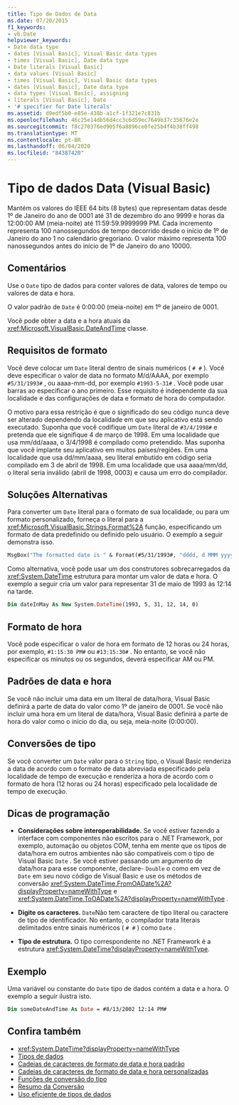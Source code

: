 ```yaml
---
title: Tipo de Dados de Data
ms.date: 07/20/2015
f1_keywords:
- vb.Date
helpviewer_keywords:
- Date data type
- dates [Visual Basic], Visual Basic data types
- times [Visual Basic], Date data type
- Date literals [Visual Basic]
- data values [Visual Basic]
- times [Visual Basic], Visual Basic data types
- dates [Visual Basic], Date data type
- data types [Visual Basic], assigning
- literals [Visual Basic], Date
- '# specifier for Date literals'
ms.assetid: d9edf5b0-e85e-438b-a1cf-1f321e7c831b
ms.openlocfilehash: 46c25e14db56d4cc3c6d59ec7649b37c35676e2e
ms.sourcegitcommit: f8c270376ed905f6a8896ce0fe25b4f4b38ff498
ms.translationtype: MT
ms.contentlocale: pt-BR
ms.lasthandoff: 06/04/2020
ms.locfileid: "84387420"
---
```

# <a name="date-data-type-visual-basic"></a>Tipo de dados Data (Visual Basic)

Mantém os valores do IEEE 64 bits (8 bytes) que representam datas desde 1º de Janeiro do ano de 0001 até 31 de dezembro do ano 9999 e horas da 12:00:00 AM (meia-noite) até 11:59:59.9999999 PM. Cada incremento representa 100 nanossegundos de tempo decorrido desde o início de 1º de Janeiro do ano 1 no calendário gregoriano. O valor máximo representa 100 nanossegundos antes do início de 1º de Janeiro do ano 10000.

## <a name="remarks"></a>Comentários

Use o `Date` tipo de dados para conter valores de data, valores de tempo ou valores de data e hora.

O valor padrão de `Date` é 0:00:00 (meia-noite) em 1º de janeiro de 0001.

Você pode obter a data e a hora atuais da <xref:Microsoft.VisualBasic.DateAndTime> classe.

## <a name="format-requirements"></a>Requisitos de formato

Você deve colocar um `Date` literal dentro de sinais numéricos ( `# #` ). Você deve especificar o valor de data no formato M/d/AAAA, por exemplo `#5/31/1993#` , ou aaaa-mm-dd, por exemplo `#1993-5-31#` . Você pode usar barras ao especificar o ano primeiro.  Esse requisito é independente da sua localidade e das configurações de data e formato de hora do computador.

O motivo para essa restrição é que o significado do seu código nunca deve ser alterado dependendo da localidade em que seu aplicativo está sendo executado. Suponha que você codifique um `Date` literal de `#3/4/1998#` e pretenda que ele signifique 4 de março de 1998. Em uma localidade que usa mm/dd/aaaa, o 3/4/1998 é compilado como pretendido. Mas suponha que você implante seu aplicativo em muitos países/regiões. Em uma localidade que usa dd/mm/aaaa, seu literal embutido em código seria compilado em 3 de abril de 1998. Em uma localidade que usa aaaa/mm/dd, o literal seria inválido (abril de 1998, 0003) e causa um erro do compilador.

## <a name="workarounds"></a>Soluções Alternativas

Para converter um `Date` literal para o formato de sua localidade, ou para um formato personalizado, forneça o literal para a <xref:Microsoft.VisualBasic.Strings.Format%2A> função, especificando um formato de data predefinido ou definido pelo usuário. O exemplo a seguir demonstra isso.

```vb
MsgBox("The formatted date is " & Format(#5/31/1993#, "dddd, d MMM yyyy"))
```

Como alternativa, você pode usar um dos construtores sobrecarregados da <xref:System.DateTime> estrutura para montar um valor de data e hora. O exemplo a seguir cria um valor para representar 31 de maio de 1993 às 12:14 na tarde.

```vb
Dim dateInMay As New System.DateTime(1993, 5, 31, 12, 14, 0)
```

## <a name="hour-format"></a>Formato de hora

Você pode especificar o valor de hora em formato de 12 horas ou 24 horas, por exemplo, `#1:15:30 PM#` ou `#13:15:30#` . No entanto, se você não especificar os minutos ou os segundos, deverá especificar AM ou PM.

## <a name="date-and-time-defaults"></a>Padrões de data e hora

Se você não incluir uma data em um literal de data/hora, Visual Basic definirá a parte de data do valor como 1º de janeiro de 0001. Se você não incluir uma hora em um literal de data/hora, Visual Basic definirá a parte de hora do valor como o início do dia, ou seja, meia-noite (0:00:00).

## <a name="type-conversions"></a>Conversões de tipo

Se você converter um `Date` valor para o `String` tipo, o Visual Basic renderiza a data de acordo com o formato de data abreviada especificado pela localidade de tempo de execução e renderiza a hora de acordo com o formato de hora (12 horas ou 24 horas) especificado pela localidade de tempo de execução.

## <a name="programming-tips"></a>Dicas de programação

- **Considerações sobre interoperabilidade.** Se você estiver fazendo a interface com componentes não escritos para o .NET Framework, por exemplo, automação ou objetos COM, tenha em mente que os tipos de data/hora em outros ambientes não são compatíveis com o tipo de Visual Basic `Date` . Se você estiver passando um argumento de data/hora para esse componente, declare- `Double` o como em vez de `Date` em seu novo código de Visual Basic e use os métodos de conversão <xref:System.DateTime.FromOADate%2A?displayProperty=nameWithType> e <xref:System.DateTime.ToOADate%2A?displayProperty=nameWithType> .

- **Digite os caracteres.** `Date`Não tem caractere de tipo literal ou caractere de tipo de identificador. No entanto, o compilador trata literais delimitados entre sinais numéricos ( `# #` ) como `Date` .

- **Tipo de estrutura.** O tipo correspondente no .NET Framework é a estrutura <xref:System.DateTime?displayProperty=nameWithType>.

## <a name="example"></a>Exemplo

Uma variável ou constante do `Date` tipo de dados contém a data e a hora. O exemplo a seguir ilustra isto.

```vb
Dim someDateAndTime As Date = #8/13/2002 12:14 PM#
```

## <a name="see-also"></a>Confira também

- <xref:System.DateTime?displayProperty=nameWithType>
- [Tipos de dados](index.md)
- [Cadeias de caracteres de formato de data e hora padrão](../../../standard/base-types/standard-date-and-time-format-strings.md)
- [Cadeias de caracteres de formato de data e hora personalizadas](../../../standard/base-types/custom-date-and-time-format-strings.md)
- [Funções de conversão do tipo](../functions/type-conversion-functions.md)
- [Resumo da Conversão](../keywords/conversion-summary.md)
- [Uso eficiente de tipos de dados](../../programming-guide/language-features/data-types/efficient-use-of-data-types.md)

